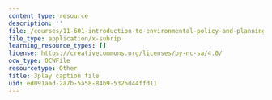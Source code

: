 ```yaml
---
content_type: resource
description: ''
file: /courses/11-601-introduction-to-environmental-policy-and-planning-fall-2016/ed091aad2a7b5a5884b95325d44ffd11_0ppkDQuiHkw.vtt
file_type: application/x-subrip
learning_resource_types: []
license: https://creativecommons.org/licenses/by-nc-sa/4.0/
ocw_type: OCWFile
resourcetype: Other
title: 3play caption file
uid: ed091aad-2a7b-5a58-84b9-5325d44ffd11
---
```

